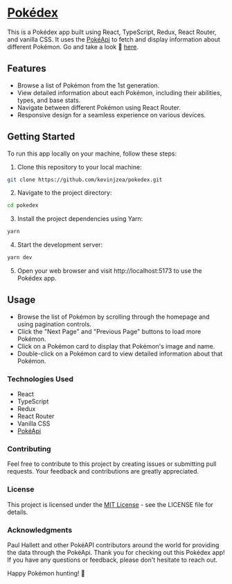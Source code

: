 # [Pokédex](https://pokedex.kevinjzea.com/)

This is a Pokédex app built using React, TypeScript, Redux, React Router, and vanilla CSS. It uses the [PokéApi](https://pokeapi.co/) to fetch and display information about different Pokémon. Go and take a look 👀 [here](https://pokedex.kevinjzea.com/).

## Features

- Browse a list of Pokémon from the 1st generation.
- View detailed information about each Pokémon, including their abilities, types, and base stats.
- Navigate between different Pokémon using React Router.
- Responsive design for a seamless experience on various devices.

## Getting Started

To run this app locally on your machine, follow these steps:

1. Clone this repository to your local machine:

```bash
git clone https://github.com/kevinjzea/pokedex.git
```

2. Navigate to the project directory:

```bash
cd pokedex
```

3. Install the project dependencies using Yarn:

```bash
yarn
```

4. Start the development server:

```bash
yarn dev
```

5. Open your web browser and visit http://localhost:5173 to use the Pokédex app.

## Usage

- Browse the list of Pokémon by scrolling through the homepage and using pagination controls.
- Click the "Next Page" and "Previous Page" buttons to load more Pokémon.
- Click on a Pokémon card to display that Pokémon's image and name.
- Double-click on a Pokémon card to view detailed information about that Pokémon.

### Technologies Used

- React
- TypeScript
- Redux
- React Router
- Vanilla CSS
- [PokéApi](https://pokeapi.co/)

### Contributing

Feel free to contribute to this project by creating issues or submitting pull requests. Your feedback and contributions are greatly appreciated.

### License

This project is licensed under the [MIT License](https://opensource.org/license/mit/) - see the LICENSE file for details.

### Acknowledgments

Paul Hallett and other PokéAPI contributors around the world for providing the data through the PokéApi.
Thank you for checking out this Pokédex app! If you have any questions or feedback, please don't hesitate to reach out.

Happy Pokémon hunting! 🌟
